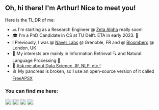 

## Oh, hi there! I'm Arthur! Nice to meet you!
Here is the TL;DR of me: 
- 🔜 I'm starting as a Research Engineer @ [Zeta Alpha](https://github.com/zetaalphavector) really soon!
- 🎓 I'm a PhD Candidate in CS at TU Delft. ETA in early 2023. 🤞
- ❕ Previously, I was @ [Naver Labs](https://github.com/naver/) @ Grenoble, FR and @ [Bloomberg](https://github.com/bloomberg) @ London, UK 
- 🔮 My interests are mainly in Information Retrieval 🔍 and Natural Language Processing 📜
- 💬 [Ask me about Data Science, IR, NLP, etc.!](mailto:arthur@abcamara.com)
- 🩸 My pancreas is broken, so I use an open-source version of it called [FreeAPSX](https://github.com/ivalkou/freeaps)

### You can find me here:
<a href="https://twitter.com/arthurcamara" target="blank"><img align="center" src="https://raw.githubusercontent.com/rahuldkjain/github-profile-readme-generator/master/src/images/icons/Social/twitter.svg" alt="arthurcamara" height="20" /></a>
<a href="https://linkedin.com/in/abcamara" target="blank"><img align="center" src="https://raw.githubusercontent.com/rahuldkjain/github-profile-readme-generator/master/src/images/icons/Social/linked-in-alt.svg" alt="abcamara" height="20" /></a>
<a href="https://scholar.google.com/citations?user=tD2cC3IAAAAJ&hl=en" target="blank"><img align="center" src="https://upload.wikimedia.org/wikipedia/commons/c/c7/Google_Scholar_logo.svg" alt="gscholar" height="20" /></a>
<a href="https://idf.social/web/accounts/89940" target="blank"><img align="center" src="https://upload.wikimedia.org/wikipedia/commons/4/48/Mastodon_Logotype_%28Simple%29.svg" alt="arthur@idf.social" height="20" /></a>
